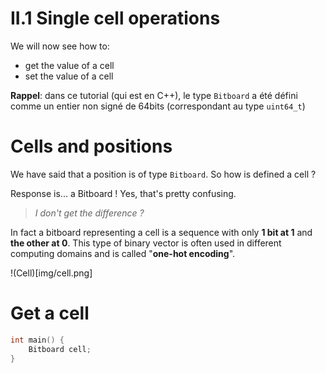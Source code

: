 # II.1 Single cell operations

We will now see how to:
* get the value of a cell
* set the value of a cell

**Rappel**: dans ce tutorial (qui est en C++), le type `Bitboard` a été défini comme un entier non signé de 64bits (correspondant au type `uint64_t`)

# Cells and positions

We have said that a position is of type `Bitboard`. So how is defined a cell ?

Response is... a Bitboard ! Yes, that's pretty confusing.

> _I don't get the difference ?_

In fact a bitboard representing a cell is a sequence with only **1 bit at 1** and **the other at 0**. This type of binary vector is often used in different computing domains and is called "**one-hot encoding**".

!(Cell)[img/cell.png]

# Get a cell

```C++ runnable
int main() {
    Bitboard cell;
}
```
